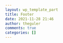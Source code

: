 ```yaml
---
layout: wp_template_part
title: Footer
date: 2021-11-28 21:46
author: theguler
comments: true
categories: []
---
```

<!-- wp:a8c/navigation-menu {"textAlign":"right","textColor":"foreground-light"} /-->
